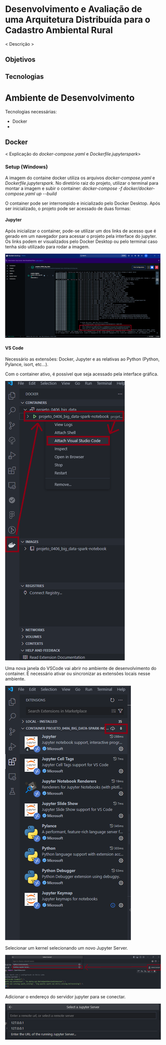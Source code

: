 # Desenvolvimento e Avaliação de uma Arquitetura Distribuída para o Cadastro Ambiental Rural

< Descrição >

## Objetivos

## Tecnologias

# Ambiente de Desenvolvimento

Tecnologias necessárias:
* Docker
* 

## Docker 

< Explicação do *docker-compose.yaml* e *Dockerfile.jupyterspark*>

### Setup (Windows)

A imagem do containe docker utiliza os arquivos *docker-compose.yaml* e *Dockerfile.jupyterspark*. No diretório raiz do projeto, utilizar o terminal para montar a imagem e subir o container: *docker-compose -f docker/docker-compose.yaml up --build*

O container pode ser interrompido e inicializado pelo Docker Desktop. Após ser inicializado, o projeto pode ser acessado de duas formas:

#### Jupyter

Após inicializar o container, pode-se utilizar um dos links de acesso que é gerado em um navegador para acessar o projeto pela interface do jupyter. Os links podem er visualizados pelo Docker Desktop ou pelo terminal caso tenha sido utilizado para rodar a imagem.

![Docker_Windows_Jupyter](assets/Docker_Windows_Jupyter.png)

#### VS Code

Necessário as extensões: Docker, Jupyter e as relativas ao Python (Python, Pylance, isort, etc...). 

Com o container ativo, é possível que seja acessado pela interface gráfica.

![Docker_Windows_VSCode_Container](assets/Docker_Windows_VSCode_Container.png)

Uma nova janela do VSCode vai abrir no ambiente de desenvolvimento do container. É necessário ativar ou sincronizar as extensões locais nesse ambiente.

![Docker_Windows_VSCode_Extensions](assets/Docker_Windows_VSCode_Extensions.png)

Selecionar um kernel selecionando um novo Jupyter Server.

![Docker_Windows_VSCode_Kernel](assets/Docker_Windows_VSCode_Kernel.png)

Adicionar o endereço do servidor jupyter para se conectar.

![Docker_Windows_VSCode_IP](assets/Docker_Windows_VSCode_IP.png)